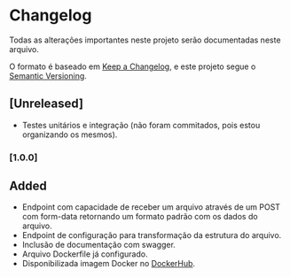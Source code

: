 # Changelog

Todas as alterações importantes neste projeto serão documentadas neste arquivo.

O formato é baseado em [Keep a Changelog](https://keepachangelog.com/en/1.0.0/),
e este projeto segue o [Semantic Versioning](https://semver.org/spec/v2.0.0.html).

## [Unreleased]

- Testes unitários e integração (não foram commitados, pois estou organizando os mesmos).

### [1.0.0]

## Added

- Endpoint com capacidade de receber um arquivo através de um POST com form-data retornando um formato padrão com os dados do arquivo.
- Endpoint de configuração para transformação da estrutura do arquivo.
- Inclusão de documentação com swagger.
- Arquivo Dockerfile já configurado.
- Disponibilizada imagem Docker no [DockerHub](https://cloud.docker.com/u/bernardbr/repository/docker/bernardbr/transformacao-mensagem).
